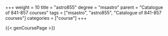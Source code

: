 +++
weight = 10
title = "astro855"
degree = "msastro"
parent = "Catalogue of 841-857 courses"
tags = ["msastro", "astro855", "Catalogue of 841-857 courses"]
categories = ["course"]
+++

{{< genCoursePage >}}
